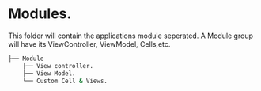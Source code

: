 # Modules.
 This folder will contain the applications module seperated. A Module group will have its ViewController, ViewModel, Cells,etc.
 
 
 ```bash
 ├── Module
     ├── View controller.
     ├── View Model.
     └── Custom Cell & Views.
 ```
